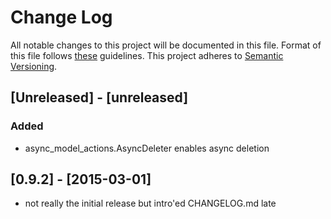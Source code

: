 # Change Log
All notable changes to this project will be documented in this file.
Format of this file follows [these](http://keepachangelog.com/) guidelines.
This project adheres to [Semantic Versioning](http://semver.org/).

## [Unreleased] - [unreleased]
### Added
- async_model_actions.AsyncDeleter enables async deletion

## [0.9.2] - [2015-03-01]
- not really the initial release but intro'ed CHANGELOG.md late
